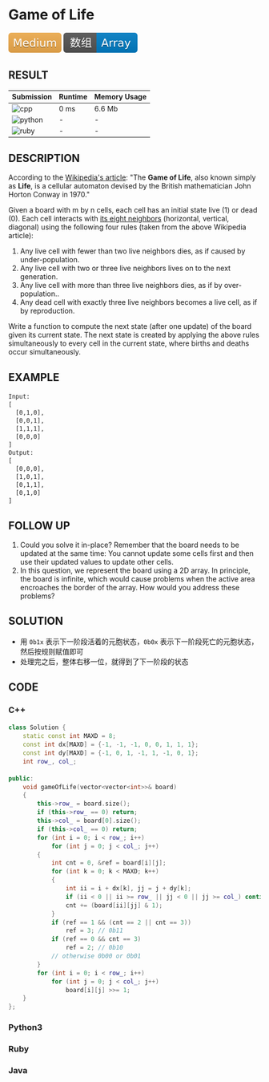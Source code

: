 # Game of Life

![Medium](../../materials/-Medium-f0ad4e.svg) ![Array](../../materials/数组-Array-007ec6.svg)

## RESULT

| Submission                                                        | Runtime | Memory Usage |
| ----------------------------------------------------------------- | ------- | ------------ |
| ![cpp](https://img.shields.io/badge/leetcode289-cpp-f34b7d.svg)   | 0 ms    | 6.6 Mb       |
| ![python](https://img.shields.io/badge/leetcode289-py-3572A5.svg) | -       | -            |
| ![ruby](https://img.shields.io/badge/leetcode289-rb-701516.svg)   | -       | -            |

## DESCRIPTION

According to the [Wikipedia's article](https://en.wikipedia.org/wiki/Conway%27s_Game_of_Life): "The **Game of Life**, also known simply as **Life**, is a cellular automaton devised by the British mathematician John Horton Conway in 1970."

Given a board with m by n cells, each cell has an initial state live (1) or dead (0). Each cell interacts with [its eight neighbors](https://en.wikipedia.org/wiki/Moore_neighborhood) (horizontal, vertical, diagonal) using the following four rules (taken from the above Wikipedia article):

1. Any live cell with fewer than two live neighbors dies, as if caused by under-population.
2. Any live cell with two or three live neighbors lives on to the next generation.
3. Any live cell with more than three live neighbors dies, as if by over-population..
4. Any dead cell with exactly three live neighbors becomes a live cell, as if by reproduction.

Write a function to compute the next state (after one update) of the board given its current state. The next state is created by applying the above rules simultaneously to every cell in the current state, where births and deaths occur simultaneously.

## EXAMPLE

```plain
Input: 
[
  [0,1,0],
  [0,0,1],
  [1,1,1],
  [0,0,0]
]
Output: 
[
  [0,0,0],
  [1,0,1],
  [0,1,1],
  [0,1,0]
]
```

## FOLLOW UP

1. Could you solve it in-place? Remember that the board needs to be updated at the same time: You cannot update some cells first and then use their updated values to update other cells.
2. In this question, we represent the board using a 2D array. In principle, the board is infinite, which would cause problems when the active area encroaches the border of the array. How would you address these problems?

## SOLUTION

* 用 `0b1x` 表示下一阶段活着的元胞状态，`0b0x` 表示下一阶段死亡的元胞状态，然后按规则赋值即可
* 处理完之后，整体右移一位，就得到了下一阶段的状态

## CODE

### C++

```cpp
class Solution {
    static const int MAXD = 8;
    const int dx[MAXD] = {-1, -1, -1, 0, 0, 1, 1, 1};
    const int dy[MAXD] = {-1, 0, 1, -1, 1, -1, 0, 1};
    int row_, col_;

public:
    void gameOfLife(vector<vector<int>>& board)
    {
        this->row_ = board.size();
        if (this->row_ == 0) return;
        this->col_ = board[0].size();
        if (this->col_ == 0) return;
        for (int i = 0; i < row_; i++)
            for (int j = 0; j < col_; j++)
        {
            int cnt = 0, &ref = board[i][j];
            for (int k = 0; k < MAXD; k++)
            {
                int ii = i + dx[k], jj = j + dy[k];
                if (ii < 0 || ii >= row_ || jj < 0 || jj >= col_) continue;
                cnt += (board[ii][jj] & 1);
            }
            if (ref == 1 && (cnt == 2 || cnt == 3))
                ref = 3; // 0b11
            if (ref == 0 && cnt == 3)
                ref = 2; // 0b10
            // otherwise 0b00 or 0b01
        }
        for (int i = 0; i < row_; i++)
            for (int j = 0; j < col_; j++)
                board[i][j] >>= 1;
    }
};
```

### Python3

### Ruby

### Java
